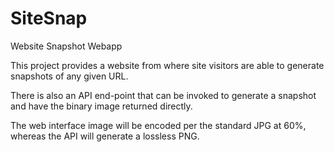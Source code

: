 # SiteSnap
Website Snapshot Webapp

This project provides a website from where site visitors are able to generate
snapshots of any given URL.

There is also an API end-point that can be invoked to generate a snapshot and
have the binary image returned directly.

The web interface image will be encoded per the standard JPG at 60%, whereas
the API will generate a lossless PNG.
